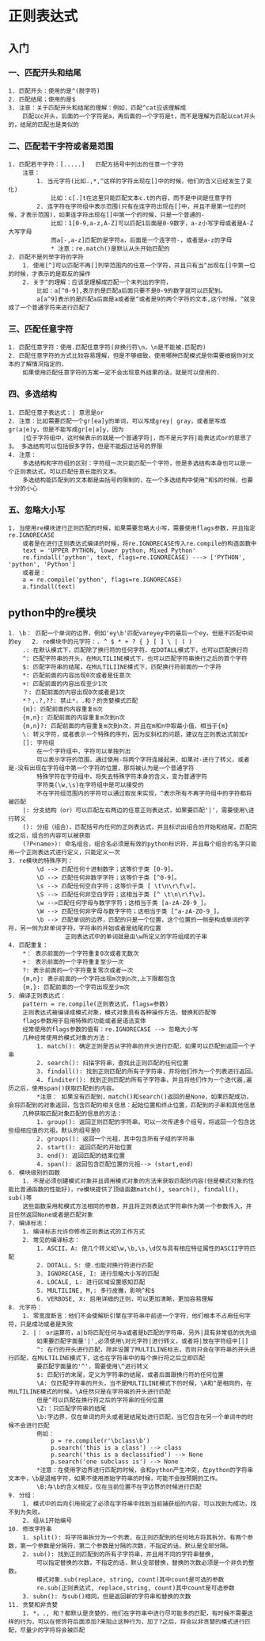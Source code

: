# 正则表达式
## 入门
### 一、匹配开头和结尾
	1. 匹配开头：使用的是^(脱字符)
	2. 匹配结尾；使用的是$
	3. 注意：关于匹配开头和结尾的理解：例如，匹配^cat应该理解成
		匹配以c开头，后面的一个字符是a，再后面的一个字符是t，而不是理解为匹配以cat开头的，结尾的匹配也是类似的
### 二、匹配若干字符或者是范围
	1. 匹配若干字符：[.....]	匹配方括号中列出的任意一个字符
		注意：
			1. 当元字符(比如.,*,^这样的字符出现在[]中的时候，他们的含义已经发生了变化)
				比如：c[.]t在这里只能匹配文本c.t的内容，而不是中间是任意字符
			2. 连字符在字符组中表示范围(只有在连字符出现在[]中，并且不是第一位的时候，才表示范围)，如果连字符出现在[]中第一个的时候，只是一个普通的-
				比如：1[0-9,a-z,A-Z]可以匹配1后面是0-9数字，a-z小写字母或者是A-Z大写字母
				而a[-,a-z]匹配的是字符a，后面是一个连字符-，或者是a-z的字母
				* 注意：re.match()是默认从头开始匹配的
	2. 匹配不是列举字符的字符
		1. 使用[^]可以匹配不再[]列举范围内的任意一个字符，并且只有当^出现在[]中第一位的时候，才表示的是取反的操作
		2. 关于^的理解：应该是理解成匹配一个未列出的字符，
			比如：a[^0-9],表示的是匹配a后面只要不是0-9的数字就可以匹配到。
			a[a^9]表示的是匹配a后面是a或者是^或者是9的两个字符的文本,这个时候，^就变成了一个普通字符来进行匹配了
### 三、匹配任意字符
	1. 匹配任意字符：使用.匹配任意字符(非换行符\n，\n是不能被.匹配的)
	2. 匹配任意字符的方式比较容易理解，但是不够细致，使用哪种匹配模式是你需要根据你对文本的了解情况指定的，
		如果使用匹配任意字符的方案一定不会出现意外结果的话，就是可以使用的.
### 四、多选结构
	1. 匹配任意子表达式：| 意思是or
	2. 注意：比如需要匹配一个gr[ea]y的单词，可以写成grey| gray，或者是写成gr(a|e)y，但是不能写成gr[e|a]y，因为
		|位于字符组中，这时候表示的就是一个普通字符|，而不是元字符|能表达式or的意思了
	3。 多选结构可以包括很多字符，但是不能超过括号的界限
	4. 注意：
		多选结构和字符组的区别：字符组一次只能匹配一个字符，但是多选结构本身也可以是一个正则表达式，可以匹配任意长度的文本。
		多选结构能匹配到的文本都是由括号的限制的，在一个多选结构中使用^和$的时候，也要十分的小心
### 五、忽略大小写
	1. 当使用re模块进行正则匹配的时候，如果需要忽略大小写，需要使用flags参数，并且指定re.IGNORECASE
		或者是在进行正则表达式编译的时候，将re.IGNORECASE传入re.compile的构造函数中
		text = 'UPPER PYTHON, lower python, Mixed Python'
		re.findall('python', text, flags=re.IGNORECASE) ---> ['PYTHON', 'python', 'Python']
		或者是：
		a = re.compile('python', flags=re.IGNORECASE)
		a.findall(text)
## python中的re模块
	1. \b： 匹配一个单词的边界，例如'ey\b'匹配vareyey中的最后一个ey，但是不匹配中间的ey	2. re模块中的元字符：. ^ $ * + ? { } [ ] \ | ( )
		.: 在默认模式下，匹配除了换行符的任何字符，在DOTALL模式下，也可以匹配换行符
		^: 匹配字符串的开头，在MULTILINE模式下，也可以匹配字符串换行之后的首个字符
		$: 匹配字符串的结尾，在MULTILIINE模式下，匹配换行符前面的一个字符
		*: 匹配前面的内容出现0次或者是任意次
		+: 匹配前面的内容出现至少1次
		？: 匹配前面的内容出现0次或者是1次
		*？,.?,??: 禁止*，.和？的贪婪模式匹配
		{m}: 匹配前面的内容重复m次
		{m,n}: 匹配前面的内容重复m次到n次
		{m,n}?: 匹配前面的内容重复m次到n次，并且在m和n中取最小值，相当于{m}
		\: 转义字符，或者表示一个特殊的序列，因为反斜杠的问题，建议在正则表达式前加r
		[]: 字符组
			在一个字符组中，字符可以单独列出
			可以表示字符的范围，通过使用-将两个字符连接起来，如果对-进行了转义，或者是-没有出现在字符组中第一个字符的位置，那将被认为是一个普通字符
			特殊字符在字符组中，将失去特殊字符本身的含义，变为普通字符
			字符类(\w,\s)在字符组中是可以接受的
			不在字符组范围内的字符可以通过取反来实现，^表示所有不再字符组中的字符都将被匹配
		|: 分支结构（or）可以匹配左右两边的任意正则表达式，如果要匹配'|'，需要使用\进行转义
		(): 分组（组合），匹配括号内任何的正则表达式，并且标识出组合的开始和结尾，匹配完成之后，组合的内容可以被获取
		(?P<name>): 命名组合，组合名必须是有效的python标识符，并且每个组合的名字只能用一个正则表达式进行定义，只能定义一次
	3. re模块的特殊序列：
			\d --> 匹配任何十进制数字；这等价于类 [0-9]。
			\D --> 匹配任何非数字字符；这等价于类 [^0-9]。
			\s --> 匹配任何空白字符；这等价于类 [ \t\n\r\f\v]。
			\S --> 匹配任何非空白字符；这相当于类 [^ \t\n\r\f\v]。
			\w -->匹配任何字母与数字字符；这相当于类 [a-zA-Z0-9_]。
			\W --> 匹配任何非字母与数字字符；这相当于类 [^a-zA-Z0-9_]。
			\b --> 匹配单词的边界，匹配的只是一个位置，这个位置的一侧是构成单词的字符，另一侧为非单词字符，字符串的开始或者是结尾的位置
					正则表达式中的单词就是由\w所定义的字符组成的子串
	4. 匹配重复：
		*： 表示前面的一个字符重复0次或者无数次
		+： 表示前面的一个字符重复至少一次
		?: 表示前面的一个字符重复零次或者一次
		{m,n}: 表示前面的一个字符出现m次到n次,上下限都包含
		{m,}: 匹配前面的一个字符出现至少m次
	5. 编译正则表达式：
		pattern = re.compile(正则表达式，flags=参数)
		正则表达式被编译成模式对象，模式对象具有各种操作方法，替换和匹配等
		flags参数用于启用特殊的功能或者是语法变体
		经常使用的flags参数的值有：re.IGNORECASE --> 忽略大小写
		几种经常使用的模式对象的方法：
			1. match(): 确定正则是否从字符串的开头进行匹配，如果可以匹配到返回一个子串
			2. search(): 扫描字符串，查找此正则匹配的任何位置
			3. findall(): 找到正则匹配的所有子字符串，并将他们作为一个列表进行返回。
			4. finditer(): 找到正则匹配的所有子字符串，并且将他们作为一个迭代器,遍历之后，使用span()获取匹配到的内容。
			*注意： 如果没有匹配到，match()和search()返回的是None，如果匹配成功，会将匹配到的对象返回，包含匹配的相关信息：起始位置和终止位置，匹配到的子串和其他信息
		几种获取匹配对象匹配的信息的方法：
			1. group(): 返回正则匹配的字符串，可以一次传递多个组号，将返回一个包含这些组相应值的元祖，默认的组号是0
			2. groups(): 返回一个元祖，其中包含所有子组的字符串
			2. start(): 返回匹配的开始位置
			3. end(): 返回匹配的结束位置
			4. span(): 返回包含匹配位置的元祖--> (start,end)
	6. 模块级别的函数
		1. 不是必须创建模式对象并且调用模式对象的方法来获取匹配的内容(但是模式对象的性能比普通函数的性能好)，re模块提供了顶级函数match(), search(), findall(), sub()等
		这些函数采用和模式方法相同的参数，并且将正则表达式字符串作为第一个参数传入，并且任然返回None或者是匹配对象
	7. 编译标志：
		1. 编译标志允许你修改正则表达式的工作方式
		2. 常见的编译标志：
			1. ASCII，A: 使几个转义如\w,\b,\s,\d仅与具有相应特征属性的ASCII字符匹配
			2. DOTALL，S: 使.也能对换行符进行匹配
			3. IGNORECASE, I: 进行忽略大小写的匹配
			4. LOCALE, L: 进行区域设置感知匹配
			5. MULTILINE, M,: 多行皮撇，影响^和$
			6. VERBOSE, X: 启用详细的正则，可以更加清晰，更加容易理解
	8. 元字符：
		1. 零宽度断言：他们不会使解析引擎在字符串中前进一个字符，他们根本不占用任何字符，只是成功或者是失败
		2. |： or运算符，a|b将匹配任何与a或者是b匹配的字符串，另外|具有非常低的优先级
			如果要匹配字面量'|',必须使用\对元字符|进行转义，或者将|放在字符组中[|]
			^: 在行的开头进行匹配，除非设置了MULTILINE标志，否则只会在字符串的开头进行匹配，在MULTILINE模式下，这也在字符串中的每个换行符之后立即匹配
			要匹配字面量的'^'，需要使用\^进行转义
			$: 匹配行的末尾，定义为字符串的结尾，或者后面跟换行符的任何位置
			\A: 仅匹配字符串的开头，当不是MULTILINE模式下的时候，\A和^是相同的，在MULTILINE模式的时候，\A任然只是在字符串的开头进行匹配
			但是^可以匹配在换行符之后的字符串的任何位置
			\Z:：只匹配字符串的结尾
			\b:字边界，仅在单词的开头或者是结尾处进行匹配，当它包含在另一个单词中的时候不会进行匹配
			例如：
				p = re.compile(r'\bclass\b')
				p.search('this is a class') --> class
				p.search('this is a declassified') --> None
				p.search('one subclass is') --> None
			*注意：在使用字边界进行匹配的时候，会和python产生冲突，在python的字符串文本中，\b是退格字符，如果不使用原始字符串的时候，可能不会按预期的工作。
			\B:与\b的含义相反，仅在当前位置不在字边界的时候进行匹配
	9. 分组：
		1. 模式中的后向引用规定了必须在字符串中找到当前捕获组的内容，可以找到为成功，找不到为失败。
		2. 组从1开始编号
	10. 修改字符串
		1. split(): 将字符串拆分为一个列表，在正则匹配到的任何地方将其拆分。有两个参数，第一个参数是分隔符，第二个参数是分隔的次数，不指定的话，默认是全部分隔。
		2. sub(): 找到正则匹配到的所有子字符串，并且用不同的字符串替换,
			可以指定替换的次数，不指定的话，默认全部替换，替换的次数必须是一个非负的整数。
			模式对象.sub(replace, string, count)其中count是可选的参数
			re.sub(正则表达式, replace,string, count)其中count是可选参数
		3. subn(): 与sub()相同，但是返回新的字符串和替换的次数
	11. 贪婪和非贪婪
		1. *，., 和？都默认是贪婪的，他们在字符串中进行尽可能多的匹配，有时候不需要这样的行为，可以在修饰符后面添加?来阻止这种行为，加了?之后，将会以非贪婪的模式进行匹配，尽量少的字符将会被匹配
		
		
		
		
		
		
		
		
		
		
		
		
		
		
		
		
		
		
		
		
		
		
		
		
		
		
		
		
		
		
		
		
		
		
		
		
		
		
		
		
		
		
		
		
		
		
		
		
		
		
		
		
		
		
		
		
		
		
		
			
	
	
		
	
	
	
	
	
	
	
	
	
	
	
	
	
	
	
	
	
	
	
	
	
	
	